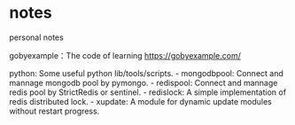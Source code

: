 notes
==========

personal notes

gobyexample：The code of learning https://gobyexample.com/

python: Some useful python lib/tools/scripts.
    - mongodbpool: Connect and mannage mongodb pool by pymongo.
    - redispool: Connect and mannage redis pool by StrictRedis or sentinel.
    - redislock: A simple implementation of redis distributed lock.
    - xupdate: A module for dynamic update modules without restart progress.
